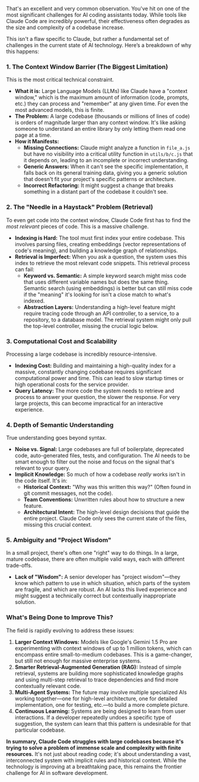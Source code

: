 That's an excellent and very common observation. You've hit on one of the most significant challenges for AI coding assistants today. While tools like Claude Code are incredibly powerful, their effectiveness often degrades as the size and complexity of a codebase increase.

This isn't a flaw specific to Claude, but rather a fundamental set of challenges in the current state of AI technology. Here’s a breakdown of why this happens:

### 1. The Context Window Barrier (The Biggest Limitation)

This is the most critical technical constraint.

- **What it is:** Large Language Models (LLMs) like Claude have a "context window," which is the maximum amount of information (code, prompts, etc.) they can process and "remember" at any given time. For even the most advanced models, this is finite.
- **The Problem:** A large codebase (thousands or millions of lines of code) is orders of magnitude larger than any context window. It's like asking someone to understand an entire library by only letting them read one page at a time.
- **How it Manifests:**
  - **Missing Connections:** Claude might analyze a function in `file_a.js` but have no visibility into a critical utility function in `utils/b/c.js` that it depends on, leading to an incomplete or incorrect understanding.
  - **Generic Answers:** When it can't see the specific implementation, it falls back on its general training data, giving you a generic solution that doesn't fit your project's specific patterns or architecture.
  - **Incorrect Refactoring:** It might suggest a change that breaks something in a distant part of the codebase it couldn't see.

### 2. The "Needle in a Haystack" Problem (Retrieval)

To even get code into the context window, Claude Code first has to find the _most relevant_ pieces of code. This is a massive challenge.

- **Indexing is Hard:** The tool must first index your entire codebase. This involves parsing files, creating embeddings (vector representations of code's meaning), and building a knowledge graph of relationships.
- **Retrieval is Imperfect:** When you ask a question, the system uses this index to retrieve the most relevant code snippets. This retrieval process can fail:
  - **Keyword vs. Semantic:** A simple keyword search might miss code that uses different variable names but does the same thing. Semantic search (using embeddings) is better but can still miss code if the "meaning" it's looking for isn't a close match to what's indexed.
  - **Abstraction Layers:** Understanding a high-level feature might require tracing code through an API controller, to a service, to a repository, to a database model. The retrieval system might only pull the top-level controller, missing the crucial logic below.

### 3. Computational Cost and Scalability

Processing a large codebase is incredibly resource-intensive.

- **Indexing Cost:** Building and maintaining a high-quality index for a massive, constantly changing codebase requires significant computational power and time. This can lead to slow startup times or high operational costs for the service provider.
- **Query Latency:** The more code the system needs to retrieve and process to answer your question, the slower the response. For very large projects, this can become impractical for an interactive experience.

### 4. Depth of Semantic Understanding

True understanding goes beyond syntax.

- **Noise vs. Signal:** Large codebases are full of boilerplate, deprecated code, auto-generated files, tests, and configuration. The AI needs to be smart enough to filter out the noise and focus on the signal that's relevant to your query.
- **Implicit Knowledge:** So much of how a codebase _really_ works isn't in the code itself. It's in:
  - **Historical Context:** "Why was this written this way?" (Often found in git commit messages, not the code).
  - **Team Conventions:** Unwritten rules about how to structure a new feature.
  - **Architectural Intent:** The high-level design decisions that guide the entire project.
    Claude Code only sees the current state of the files, missing this crucial context.

### 5. Ambiguity and "Project Wisdom"

In a small project, there's often one "right" way to do things. In a large, mature codebase, there are often multiple valid ways, each with different trade-offs.

- **Lack of "Wisdom":** A senior developer has "project wisdom"—they know which pattern to use in which situation, which parts of the system are fragile, and which are robust. An AI lacks this lived experience and might suggest a technically correct but contextually inappropriate solution.

### What's Being Done to Improve This?

The field is rapidly evolving to address these issues:

1.  **Larger Context Windows:** Models like Google's Gemini 1.5 Pro are experimenting with context windows of up to 1 million tokens, which can encompass entire small-to-medium codebases. This is a game-changer, but still not enough for massive enterprise systems.
2.  **Smarter Retrieval-Augmented Generation (RAG):** Instead of simple retrieval, systems are building more sophisticated knowledge graphs and using multi-step retrieval to trace dependencies and find more contextually relevant code.
3.  **Multi-Agent Systems:** The future may involve multiple specialized AIs working together—one for high-level architecture, one for detailed implementation, one for testing, etc.—to build a more complete picture.
4.  **Continuous Learning:** Systems are being designed to learn from user interactions. If a developer repeatedly undoes a specific type of suggestion, the system can learn that this pattern is undesirable for that particular codebase.

**In summary, Claude Code struggles with large codebases because it's trying to solve a problem of immense scale and complexity with finite resources.** It's not just about reading code; it's about understanding a vast, interconnected system with implicit rules and historical context. While the technology is improving at a breathtaking pace, this remains the frontier challenge for AI in software development.
